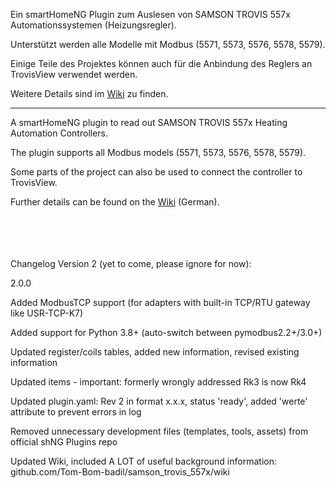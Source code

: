 Ein smartHomeNG Plugin zum Auslesen von SAMSON TROVIS 557x Automationssystemen (Heizungsregler).

Unterstützt werden alle Modelle mit Modbus (5571, 5573, 5576, 5578, 5579).

Einige Teile des Projektes können auch für die Anbindung des Reglers an TrovisView verwendet werden.

Weitere Details sind im [Wiki](https://github.com/Tom-Bom-badil/samson_trovis_557x/wiki) zu finden.

------------

A smartHomeNG plugin to read out SAMSON TROVIS 557x Heating Automation Controllers.

The plugin supports all Modbus models (5571, 5573, 5576, 5578, 5579).

Some parts of the project can also be used to connect the controller to TrovisView.

Further details can be found on the [Wiki](https://github.com/Tom-Bom-badil/samson_trovis_557x/wiki) (German).


<br/><br/><br/><br/>
Changelog Version 2 (yet to come, please ignore for now):

2.0.0

Added ModbusTCP support (for adapters with built-in TCP/RTU gateway like USR-TCP-K7)

Added support for Python 3.8+ (auto-switch between pymodbus2.2+/3.0+)

Updated register/coils tables, added new information, revised existing information

Updated items - important: formerly wrongly addressed Rk3 is now Rk4

Updated plugin.yaml: Rev 2 in format x.x.x, status 'ready', added 'werte' attribute to prevent errors in log

Removed unnecessary development files (templates, tools, assets) from official shNG Plugins repo

Updated Wiki, included A LOT of useful background information: github.com/Tom-Bom-badil/samson_trovis_557x/wiki
